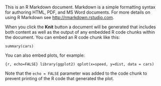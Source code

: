 This is an R Markdown document. Markdown is a simple formatting syntax
for authoring HTML, PDF, and MS Word documents. For more details on
using R Markdown see <http://rmarkdown.rstudio.com>.

When you click the **Knit** button a document will be generated that
includes both content as well as the output of any embedded R code
chunks within the document. You can embed an R code chunk like this:

    summary(cars)

You can also embed plots, for example:

`{r, echo=FALSE} library(ggplot2) qplot(x=speed, y=dist, data = cars)`

Note that the `echo = FALSE` parameter was added to the code chunk to
prevent printing of the R code that generated the plot.
